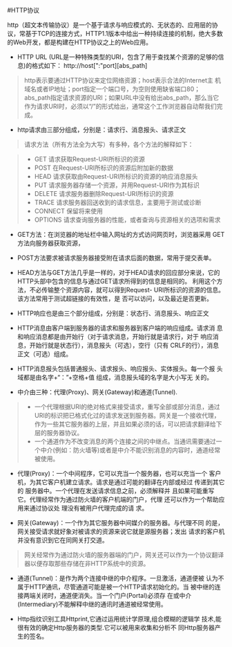 #HTTP协议

 http（超文本传输协议）是一个基于请求与响应模式的、无状态的、应用层的协议，常基于TCP的连接方式，HTTP1.1版本中给出一种持续连接的机制，绝大多数的Web开发，都是构建在HTTP协议之上的Web应用。


- HTTP URL (URL是一种特殊类型的URI，包含了用于查找某个资源的足够的信息)的格式如下：
       http://host[":"port][abs_path]
>http表示要通过HTTP协议来定位网络资源；host表示合法的Internet主  机域名或者IP地址；port指定一个端口号，为空则使用缺省端口80；abs_path指定请求资源的URI；如果URL中没有给出abs_path，那么当它作为请求URI时，必须以“/”的形式给出，通常这个工作浏览器自动帮我们完成。
 
- http请求由三部分组成，分别是：请求行、消息报头、请求正文
>请求方法（所有方法全为大写）有多种，各个方法的解释如下：
	
>- GET     请求获取Request-URI所标识的资源
>- POST    在Request-URI所标识的资源后附加新的数据
>- HEAD    请求获取由Request-URI所标识的资源的响应消息报头
>- PUT     请求服务器存储一个资源，并用Request-URI作为其标识
>- DELETE  请求服务器删除Request-URI所标识的资源
>- TRACE   请求服务器回送收到的请求信息，主要用于测试或诊断
>- CONNECT 保留将来使用
>- OPTIONS 请求查询服务器的性能，或者查询与资源相关的选项和需求

- GET方法：在浏览器的地址栏中输入网址的方式访问网页时，浏览器采用		  GET方法向服务器获取资源，

- POST方法要求被请求服务器接受附在请求后面的数据，常用于提交表单。

- HEAD方法与GET方法几乎是一样的，对于HEAD请求的回应部分来说，它的		 HTTP头部中包含的信息与通过GET请求所得到的信息是相同的。		利用这个方法，不必传输整个资源内容，就可以得到Request-		URI所标识的资源的信息。该方法常用于测试超链接的有效性，是		否可以访问，以及最近是否更新。

- HTTP响应也是由三个部分组成，分别是：状态行、消息报头、响应正文
  
- HTTP消息由客户端到服务器的请求和服务器到客户端的响应组成。请求消	息和响应消息都是由开始行（对于请求消息，开始行就是请求行，对于	响应消息，开始行就是状态行），消息报头（可选），空行（只有	CRLF的行），消息正文（可选）组成。

- HTTP消息报头包括普通报头、请求报头、响应报头、实体报头。每一个报	头域都是由名字+“：”+空格+值 组成，消息报头域的名字是大小写无	关的。

- 中介由三种：代理(Proxy)、网关(Gateway)和通道(Tunnel).

>- 一个代理根据URI的绝对格式来接受请求，重写全部或部分消息，通过 
   URI的标识把已格式化过的请求发送到服务器。网关是一个接收代理，作为一些其它服务器的上层，并且如果必须的话，可以把请求翻译给下层的服务器协议。
>- 一个通道作为不改变消息的两个连接之间的中继点。当通讯需要通过一
   个中介(例如：防火墙等)或者是中介不能识别消息的内容时，通道经常被使用。

- 代理(Proxy)：一个中间程序，它可以充当一个服务器，也可以充当一个	客户机，为其它客户机建立请求。请求是通过可能的翻译在内部或经过	传递到其它的 服务器中。一个代理在发送请求信息之前，必须解释并	且如果可能重写它。代理经常作为通过防火墙的客户机端的门户，代理	还可以作为一个帮助应用来通过协议处 理没有被用户代理完成的请	求。

- 网关(Gateway)：一个作为其它服务器中间媒介的服务器。与代理不同	的是，网关接受请求就好象对被请求的资源来说它就是源服务器；发出	请求的客户机并没有意识到它在同网关打交道。
>网关经常作为通过防火墙的服务器端的门户，网关还可以作为一个协议翻译器以便存取那些存储在非HTTP系统中的资源。

- 通道(Tunnel)：是作为两个连接中继的中介程序。一旦激活，通道便被	认为不属于HTTP通讯，尽管通道可能是被一个HTTP请求初始化的。当	被中继的连接两端关闭时，通道便消失。当一个门户(Portal)必须存	在或中介(Intermediary)不能解释中继的通讯时通道被经常使用。

- Http指纹识别工具Httprint,它通过运用统计学原理,组合模糊的逻辑学	技术,能很有效的确定Http服务器的类型.它可以被用来收集和分析不	同Http服务器产生的签名。